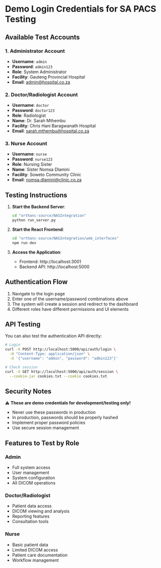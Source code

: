 # Demo Login Credentials for SA PACS Testing

## Available Test Accounts

### 1. Administrator Account
- **Username**: `admin`
- **Password**: `admin123`
- **Role**: System Administrator
- **Facility**: Gauteng Provincial Hospital
- **Email**: admin@hospital.co.za

### 2. Doctor/Radiologist Account
- **Username**: `doctor`
- **Password**: `doctor123`
- **Role**: Radiologist
- **Name**: Dr. Sarah Mthembu
- **Facility**: Chris Hani Baragwanath Hospital
- **Email**: sarah.mthembu@hospital.co.za

### 3. Nurse Account
- **Username**: `nurse`
- **Password**: `nurse123`
- **Role**: Nursing Sister
- **Name**: Sister Nomsa Dlamini
- **Facility**: Soweto Community Clinic
- **Email**: nomsa.dlamini@clinic.co.za

## Testing Instructions

1. **Start the Backend Server**:
   ```bash
   cd "orthanc-source/NASIntegration"
   python run_server.py
   ```

2. **Start the React Frontend**:
   ```bash
   cd "orthanc-source/NASIntegration/web_interfaces"
   npm run dev
   ```

3. **Access the Application**:
   - Frontend: http://localhost:3001
   - Backend API: http://localhost:5000

## Authentication Flow

1. Navigate to the login page
2. Enter one of the username/password combinations above
3. The system will create a session and redirect to the dashboard
4. Different roles have different permissions and UI elements

## API Testing

You can also test the authentication API directly:

```bash
# Login
curl -X POST http://localhost:5000/api/auth/login \
  -H "Content-Type: application/json" \
  -d '{"username": "admin", "password": "admin123"}'

# Check session
curl -X GET http://localhost:5000/api/auth/session \
  --cookie-jar cookies.txt --cookie cookies.txt
```

## Security Notes

⚠️ **These are demo credentials for development/testing only!**
- Never use these passwords in production
- In production, passwords should be properly hashed
- Implement proper password policies
- Use secure session management

## Features to Test by Role

### Admin
- Full system access
- User management
- System configuration
- All DICOM operations

### Doctor/Radiologist
- Patient data access
- DICOM viewing and analysis
- Reporting features
- Consultation tools

### Nurse
- Basic patient data
- Limited DICOM access
- Patient care documentation
- Workflow management
